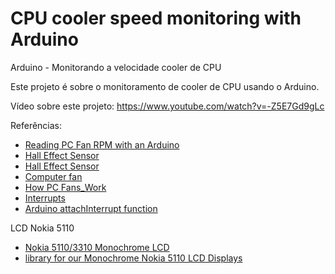 # CPU cooler speed monitoring with Arduino



Arduino - Monitorando a velocidade cooler de CPU

Este projeto é sobre o monitoramento de cooler de CPU usando o Arduino.

Vídeo sobre este projeto: https://www.youtube.com/watch?v=-Z5E7Gd9gLc

Referências:

* [Reading PC Fan RPM with an Arduino](http://themakersworkbench.com/content/tutorial/reading-pc-fan-rpm-arduino)
* [Hall Effect Sensor](http://en.wikipedia.org/wiki/Hall_effect_sensor)
* [Hall Effect Sensor](http://pcbheaven.com/wikipages/The_Hall_Sensor/)  
* [Computer fan](http://en.wikipedia.org/wiki/Computer_fan)
* [How PC Fans_Work](http://pcbheaven.com/wikipages/How_PC_Fans_Work/)
* [Interrupts](http://gammon.com.au/interrupts)
* [Arduino attachInterrupt function](http://arduino.cc/en/Reference/attachInterrupt)


LCD Nokia 5110

* [Nokia 5110/3310 Monochrome LCD](https://learn.adafruit.com/nokia-5110-3310-monochrome-lcd)
* [library for our Monochrome Nokia 5110 LCD Displays](https://github.com/adafruit/Adafruit-PCD8544-Nokia-5110-LCD-library)


